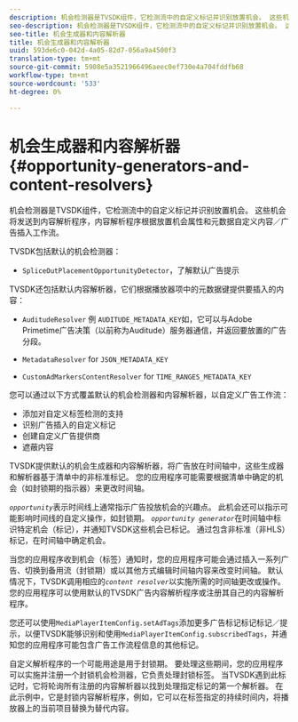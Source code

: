 ```yaml
---
description: 机会检测器是TVSDK组件，它检测流中的自定义标记并识别放置机会。 这些机会将发送到内容解析程序，内容解析程序根据放置机会属性和元数据自定义内容／广告插入工作流。
seo-description: 机会检测器是TVSDK组件，它检测流中的自定义标记并识别放置机会。 这些机会将发送到内容解析程序，内容解析程序根据放置机会属性和元数据自定义内容／广告插入工作流。
seo-title: 机会生成器和内容解析器
title: 机会生成器和内容解析器
uuid: 593de6c0-042d-4a05-82d7-056a9a4500f3
translation-type: tm+mt
source-git-commit: 5908e5a3521966496aeec0ef730e4a704fddfb68
workflow-type: tm+mt
source-wordcount: '533'
ht-degree: 0%

---
```



# 机会生成器和内容解析器{#opportunity-generators-and-content-resolvers}

机会检测器是TVSDK组件，它检测流中的自定义标记并识别放置机会。 这些机会将发送到内容解析程序，内容解析程序根据放置机会属性和元数据自定义内容／广告插入工作流。

TVSDK包括默认的机会检测器：

* `SpliceOutPlacementOpportunityDetector`，了解默认广告提示

TVSDK还包括默认内容解析器，它们根据播放器项中的元数据键提供要插入的内容：

* `AuditudeResolver` 例 `AUDITUDE_METADATA_KEY`如，它可以与Adobe Primetime广告决策（以前称为Auditude）服务器通信，并返回要放置的广告分段。

* `MetadataResolver` for  `JSON_METADATA_KEY`

* `CustomAdMarkersContentResolver` for  `TIME_RANGES_METADATA_KEY`

您可以通过以下方式覆盖默认的机会检测器和内容解析器，以自定义广告工作流：

* 添加对自定义标签检测的支持
* 识别广告插入的自定义标记
* 创建自定义广告提供商
* 遮蔽内容

TVSDK提供默认的机会生成器和内容解析器，将广告放在时间轴中，这些生成器和解析器基于清单中的非标准标记。 您的应用程序可能需要根据清单中确定的机会（如封锁期的指示器）来更改时间轴。

*`opportunity`*&#x200B;表示时间线上通常指示广告投放机会的兴趣点。 此机会还可以指示可能影响时间线的自定义操作，如封锁期。 *`opportunity generator`*&#x200B;在时间轴中标识特定机会（标记），并通知TVSDK这些机会已标记。 通过包含非标准（非HLS）标记，在时间轴中确定机会。

当您的应用程序收到机会（标签）通知时，您的应用程序可能会通过插入一系列广告、切换到备用流（封锁期）或以其他方式编辑时间轴内容来改变时间轴。 默认情况下，TVSDK调用相应的&#x200B;*`content resolver`*&#x200B;以实施所需的时间轴更改或操作。 您的应用程序可以使用默认的TVSDK广告内容解析程序或注册其自己的内容解析程序。

您还可以使用`MediaPlayerItemConfig.setAdTags`添加更多广告标记标记标记／提示，以便TVSDK能够识别和使用`MediaPlayerItemConfig.subscribedTags`，并通知您的应用程序可能包含广告工作流程信息的其他标记。

自定义解析程序的一个可能用途是用于封锁期。 要处理这些期间，您的应用程序可以实施并注册一个封锁机会检测器，它负责处理封锁标签。 当TVSDK遇到此标记时，它将轮询所有注册的内容解析器以找到处理指定标记的第一个解析器。 在此示例中，它是封锁内容解析程序，例如，它可以在标签指定的持续时间内，将播放器上的当前项目替换为替代内容。
